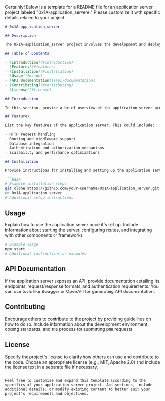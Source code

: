 Certainly! Below is a template for a README file for an application server project labeled "0x1A-application_servere." Please customize it with specific details related to your project.

```markdown
# 0x1A-application_server

## Description

The 0x1A-application_server project involves the development and deployment of an application server. This server is responsible for serving web applications, handling HTTP requests, and managing application logic.

## Table of Contents

- [Introduction](#introduction)
- [Features](#features)
- [Installation](#installation)
- [Usage](#usage)
- [API Documentation](#api-documentation)
- [Contributing](#contributing)
- [License](#license)

## Introduction

In this section, provide a brief overview of the application server project. Explain its purpose, target audience, and any unique features it offers.

## Features

List the key features of the application server. This could include:

- HTTP request handling
- Routing and middleware support
- Database integration
- Authentication and authorization mechanisms
- Scalability and performance optimizations

## Installation

Provide instructions for installing and setting up the application server locally. Include any dependencies, configuration steps, or system requirements necessary for successful installation.

```bash
# Example installation steps
git clone https://github.com/your-username/0x1A-application_server.git
cd 0x1A-application_server
# Additional setup instructions
```

## Usage

Explain how to use the application server once it's set up. Include information about starting the server, configuring routes, and integrating with other components or frameworks.

```bash
# Example usage
npm start
# Additional instructions or examples
```

## API Documentation

If the application server exposes an API, provide documentation detailing its endpoints, request/response formats, and authentication requirements. You can use tools like Swagger or OpenAPI for generating API documentation.

## Contributing

Encourage others to contribute to the project by providing guidelines on how to do so. Include information about the development environment, coding standards, and the process for submitting pull requests.

## License

Specify the project's license to clarify how others can use and contribute to the code. Choose an appropriate license (e.g., MIT, Apache 2.0) and include the license text in a separate file if necessary.
```

Feel free to customize and expand this template according to the specifics of your application server project. Add sections, include additional details, or modify existing content to better suit your project's requirements and objectives.
